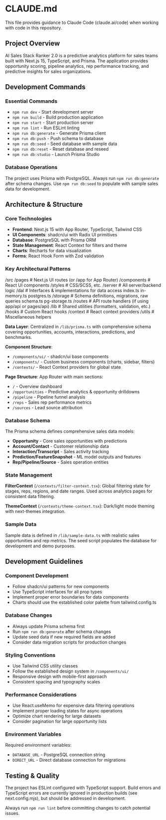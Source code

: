 # CLAUDE.md

This file provides guidance to Claude Code (claude.ai/code) when working with code in this repository.

## Project Overview

AI Sales Stack Ranker 2.0 is a predictive analytics platform for sales teams built with Next.js 15, TypeScript, and Prisma. The application provides opportunity scoring, pipeline analytics, rep performance tracking, and predictive insights for sales organizations.

## Development Commands

### Essential Commands
- `npm run dev` - Start development server
- `npm run build` - Build production application  
- `npm run start` - Start production server
- `npm run lint` - Run ESLint linting
- `npm run db:generate` - Generate Prisma client
- `npm run db:push` - Push schema to database
- `npm run db:seed` - Seed database with sample data
- `npm run db:reset` - Reset database and reseed
- `npm run db:studio` - Launch Prisma Studio

### Database Operations
The project uses Prisma with PostgreSQL. Always run `npm run db:generate` after schema changes. Use `npm run db:seed` to populate with sample sales data for development.

## Architecture & Structure

### Core Technologies
- **Frontend**: Next.js 15 with App Router, TypeScript, Tailwind CSS
- **UI Components**: shadcn/ui with Radix UI primitives
- **Database**: PostgreSQL with Prisma ORM
- **State Management**: React Context for filters and theme
- **Charts**: Recharts for data visualization
- **Forms**: React Hook Form with Zod validation

### Key Architectural Patterns

/src
  /pages           # Next.js UI routes (or /app for App Router)
  /components      # React UI components
  /styles          # CSS/SCSS, etc.
  /server          # All server/backend logic
    /dal           # Interfaces & implementations for data access
      index.ts
      in-memory.ts
      postgres.ts
    /storage       # Schema definitions, migrations, raw queries
      schema.ts
      pg-storage.ts
    /routes        # API route handlers (if using app/api or pages/api)
  /lib             # Shared utilities (formatters, validation, etc.)
  /hooks           # Custom React hooks
  /context         # React context providers
  /utils           # Miscellaneous helpers


**Data Layer**: Centralized in `/lib/prisma.ts` with comprehensive schema covering opportunities, accounts, interactions, predictions, and benchmarks.

**Component Structure**: 
- `/components/ui/` - shadcn/ui base components
- `/components/` - Custom business components (charts, sidebar, filters)
- `/contexts/` - React Context providers for global state

**Page Structure**: App Router with main sections:
- `/` - Overview dashboard
- `/opportunities` - Predictive analytics & opportunity drilldowns  
- `/pipeline` - Pipeline funnel analysis
- `/reps` - Sales rep performance metrics
- `/sources` - Lead source attribution

### Database Schema

The Prisma schema defines comprehensive sales data models:
- **Opportunity** - Core sales opportunities with predictions
- **Account/Contact** - Customer relationship data
- **Interaction/Transcript** - Sales activity tracking
- **Prediction/FeatureSnapshot** - ML model outputs and features
- **Rep/Pipeline/Source** - Sales operation entities

### State Management

**FilterContext** (`/contexts/filter-context.tsx`): Global filtering state for stages, reps, regions, and date ranges. Used across analytics pages for consistent data filtering.

**ThemeContext** (`/contexts/theme-context.tsx`): Dark/light mode theming with next-themes integration.

### Sample Data

Sample data is defined in `/lib/sample-data.ts` with realistic sales opportunities and rep metrics. The seed script populates the database for development and demo purposes.

## Development Guidelines

### Component Development
- Follow shadcn/ui patterns for new components
- Use TypeScript interfaces for all prop types
- Implement proper error boundaries for data components
- Charts should use the established color palette from tailwind.config.ts

### Database Changes  
- Always update Prisma schema first
- Run `npm run db:generate` after schema changes
- Update seed data if new required fields are added
- Consider data migration scripts for production changes

### Styling Conventions
- Use Tailwind CSS utility classes
- Follow the established design system in `/components/ui/`
- Responsive design with mobile-first approach
- Consistent spacing and typography scales

### Performance Considerations
- Use React.useMemo for expensive data filtering operations
- Implement proper loading states for async operations
- Optimize chart rendering for large datasets
- Consider pagination for large opportunity lists

### Environment Variables
Required environment variables:
- `DATABASE_URL` - PostgreSQL connection string
- `DIRECT_URL` - Direct database connection for migrations

## Testing & Quality

The project has ESLint configured with TypeScript support. Build errors and TypeScript errors are currently ignored in production builds (see next.config.mjs), but should be addressed in development.

Always run `npm run lint` before committing changes to catch potential issues.